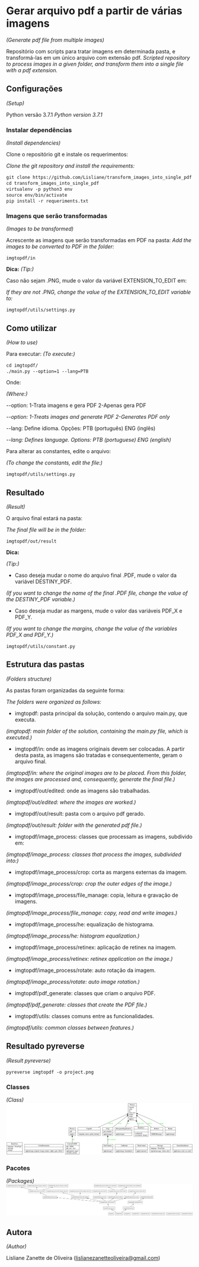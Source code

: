 # Gerar arquivo pdf a partir de várias imagens
_(Generate pdf file from multiple images)_

Repositório com scripts para tratar imagens em determinada pasta, e transformá-las em um único arquivo com extensão pdf.
 _Scripted repository to process images in a given folder, and transform them into a single file with a pdf extension._


## Configurações
_(Setup)_

Python versão 3.7.1
 _Python version 3.7.1_

### Instalar dependências
_(Install dependencies)_

Clone o repositório git e instale os requerimentos:

_Clone the git repository and install the requirements:_

```
git clone https://github.com/Lisliane/transform_images_into_single_pdf
cd transform_images_into_single_pdf
virtualenv -p python3 env
source env/bin/activate
pip install -r requeriments.txt
```

### Imagens que serão transformadas
_(Images to be transformed)_

Acrescente as imagens que serão transformadas em PDF na pasta:
 _Add the images to be converted to PDF in the folder:_

```
imgtopdf/in
```

**Dica:**
 _(Tip:)_

Caso não sejam .PNG, mude o valor da variável EXTENSION_TO_EDIT em:

*If they are not .PNG, change the value of the EXTENSION_TO_EDIT variable to:*

```
imgtopdf/utils/settings.py
```


## Como utilizar
_(How to use)_

Para executar:
 _(To execute:)_

```
cd imgtopdf/
./main.py --option=1 --lang=PTB
```

Onde:

_(Where:)_

--option: 1-Trata imagens e gera PDF   2-Apenas gera PDF

_--option: 1-Treats images and generate PDF   2-Generates PDF only_

--lang: Define idioma. Opções: PTB (português)  ENG (inglês)

_--lang: Defines language. Options: PTB (portuguese)  ENG (english)_


Para alterar as constantes, edite o arquivo:

_(To change the constants, edit the file:)_

```
imgtopdf/utils/settings.py
```

## Resultado
_(Result)_

O arquivo final estará na pasta:

_The final file will be in the folder:_

```
imgtopdf/out/result
```

**Dica:**

_(Tip:)_

* Caso deseja mudar o nome do arquivo final .PDF, mude o valor da variável DESTINY_PDF.

*(If you want to change the name of the final .PDF file, change the value of the DESTINY_PDF variable.)*


* Caso deseja mudar as margens, mude o valor das variáveis PDF_X e PDF_Y.

*(If you want to change the margins, change the value of the variables PDF_X and PDF_Y.)*

```
imgtopdf/utils/constant.py
```


## Estrutura das pastas
_(Folders structure)_

As pastas foram organizadas da seguinte forma:

_The folders were organized as follows:_

* imgtopdf: pasta principal da solução, contendo o arquivo main.py, que executa.

*(imgtopdf: main folder of the solution, containing the main.py file, which is executed.)*

* imgtopdf/in: onde as imagens originais devem ser colocadas. A partir desta pasta, as imagens são tratadas e consequentemente, geram o arquivo final.

*(imgtopdf/in: where the original images are to be placed. From this folder, the images are processed and, consequently, generate the final file.)*

* imgtopdf/out/edited: onde as imagens são trabalhadas.

*(imgtopdf/out/edited: where the images are worked.)*

* imgtopdf/out/result: pasta com o arquivo pdf gerado.

*(imgtopdf/out/result: folder with the generated pdf file.)*

* imgtopdf/image_process: classes que processam as imagens, subdivido em:

*(imgtopdf/image_process: classes that process the images, subdivided into:)*

* imgtopdf/image_process/crop: corta as margens externas da imagem.

*(imgtopdf/image_process/crop: crop the outer edges of the image.)*

* imgtopdf/image_process/file_manage: copia, leitura e gravação de imagens.

*(imgtopdf/image_process/file_manage: copy, read and write images.)*

* imgtopdf/image_process/he: equalização de histograma.

*(imgtopdf/image_process/he: histogram equalization.)*

* imgtopdf/image_process/retinex: aplicação de retinex na imagem.

*(imgtopdf/image_process/retinex: retinex application on the image.)*

* imgtopdf/image_process/rotate: auto rotação da imagem.

*(imgtopdf/image_process/rotate: auto image rotation.)*

* imgtopdf/pdf_generate: classes que criam o arquivo PDF.

*(imgtopdf/pdf_generate: classes that create the PDF file.)*

* imgtopdf/utils: classes comuns entre as funcionalidades.

*(imgtopdf/utils: common classes between features.)*


## Resultado pyreverse
_(Result pyreverse)_

```
pyreverse imgtopdf -o project.png
```
### Classes
_(Class)_
![Alt text](classes.project.png)

### Pacotes
_(Packages)_
![Alt text](packages.project.png)


## Autora
_(Author)_

Lisliane Zanette de Oliveira (lislianezanetteoliveira@gmail.com)
